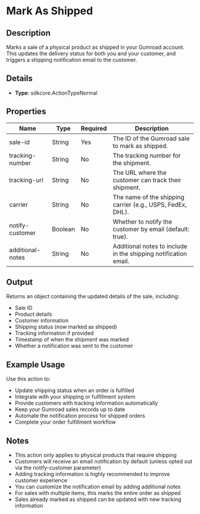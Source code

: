 # Mark As Shipped

## Description

Marks a sale of a physical product as shipped in your Gumroad account. This updates the delivery status for both you and your customer, and triggers a shipping notification email to the customer.

## Details

- **Type**: sdkcore.ActionTypeNormal

## Properties

| Name             | Type    | Required | Description                                                     |
| ---------------- | ------- | -------- | --------------------------------------------------------------- |
| sale-id          | String  | Yes      | The ID of the Gumroad sale to mark as shipped.                  |
| tracking-number  | String  | No       | The tracking number for the shipment.                           |
| tracking-url     | String  | No       | The URL where the customer can track their shipment.            |
| carrier          | String  | No       | The name of the shipping carrier (e.g., USPS, FedEx, DHL).      |
| notify-customer  | Boolean | No       | Whether to notify the customer by email (default: true).        |
| additional-notes | String  | No       | Additional notes to include in the shipping notification email. |

## Output

Returns an object containing the updated details of the sale, including:

- Sale ID
- Product details
- Customer information
- Shipping status (now marked as shipped)
- Tracking information if provided
- Timestamp of when the shipment was marked
- Whether a notification was sent to the customer

## Example Usage

Use this action to:

- Update shipping status when an order is fulfilled
- Integrate with your shipping or fulfillment system
- Provide customers with tracking information automatically
- Keep your Gumroad sales records up to date
- Automate the notification process for shipped orders
- Complete your order fulfillment workflow

## Notes

- This action only applies to physical products that require shipping
- Customers will receive an email notification by default (unless opted out via the notify-customer parameter)
- Adding tracking information is highly recommended to improve customer experience
- You can customize the notification email by adding additional notes
- For sales with multiple items, this marks the entire order as shipped
- Sales already marked as shipped can be updated with new tracking information
